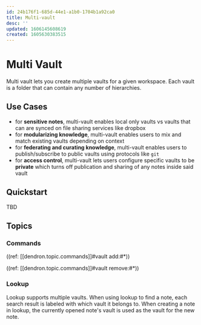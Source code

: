 ```yaml
---
id: 24b176f1-685d-44e1-a1b0-1704b1a92ca0
title: Multi-vault
desc: ''
updated: 1606145608619
created: 1605630383515
---
```


# Multi Vault

Multi vault lets you create multiple vaults for a given workspace. Each vault is a folder that can contain any number of hierarchies. 

## Use Cases
- for **sensitive notes**, multi-vault enables local only vaults vs vaults that can are synced on file sharing services like dropbox 
- for **modularizing knowledge**, multi-vault enables users to mix and match existing vaults depending on context
- for **federating and curating knowledge**, multi-vault enables users to publish/subscribe to public vaults using protocols like `git`
- for **access control**, multi-vault lets users configure specific vaults to be **private** which turns off publication and sharing of any notes inside said vault


## Quickstart

TBD

## Topics

### Commands

((ref: [[dendron.topic.commands]]#vault add:#*))

((ref: [[dendron.topic.commands]]#vault remove:#*))

### Lookup

Lookup supports multiple vaults. When using lookup to find a note, each
search result is labeled with which vault it belongs to. When creating a note
in lookup, the currently opened note's vault is used as the vault for the new
note.